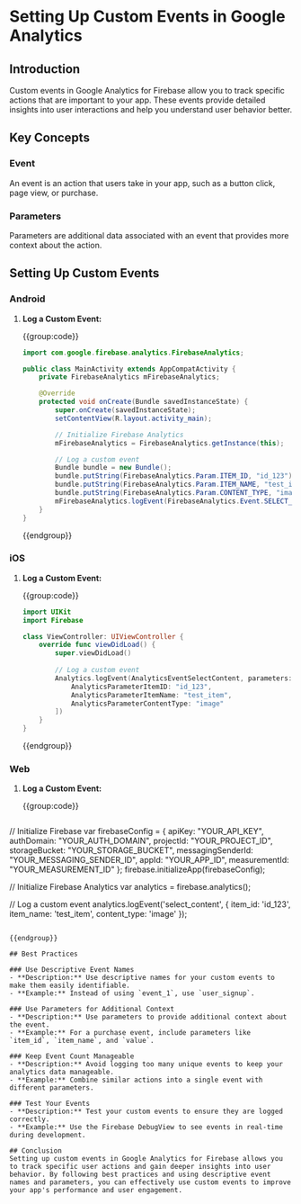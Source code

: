 # Setting Up Custom Events in Google Analytics

## Introduction
Custom events in Google Analytics for Firebase allow you to track specific actions that are important to your app. These events provide detailed insights into user interactions and help you understand user behavior better.

## Key Concepts

### Event
An event is an action that users take in your app, such as a button click, page view, or purchase.

### Parameters
Parameters are additional data associated with an event that provides more context about the action.

## Setting Up Custom Events

### Android

1. **Log a Custom Event:**

   {{group:code}}

   ```java [MainActivity.java]
   import com.google.firebase.analytics.FirebaseAnalytics;

   public class MainActivity extends AppCompatActivity {
       private FirebaseAnalytics mFirebaseAnalytics;

       @Override
       protected void onCreate(Bundle savedInstanceState) {
           super.onCreate(savedInstanceState);
           setContentView(R.layout.activity_main);

           // Initialize Firebase Analytics
           mFirebaseAnalytics = FirebaseAnalytics.getInstance(this);

           // Log a custom event
           Bundle bundle = new Bundle();
           bundle.putString(FirebaseAnalytics.Param.ITEM_ID, "id_123");
           bundle.putString(FirebaseAnalytics.Param.ITEM_NAME, "test_item");
           bundle.putString(FirebaseAnalytics.Param.CONTENT_TYPE, "image");
           mFirebaseAnalytics.logEvent(FirebaseAnalytics.Event.SELECT_CONTENT, bundle);
       }
   }
   ```

   {{endgroup}}

### iOS

1. **Log a Custom Event:**

   {{group:code}}

   ```swift [ViewController.swift]
   import UIKit
   import Firebase

   class ViewController: UIViewController {
       override func viewDidLoad() {
           super.viewDidLoad()
           
           // Log a custom event
           Analytics.logEvent(AnalyticsEventSelectContent, parameters: [
               AnalyticsParameterItemID: "id_123",
               AnalyticsParameterItemName: "test_item",
               AnalyticsParameterContentType: "image"
           ])
       }
   }
   ```

   {{endgroup}}

### Web

1. **Log a Custom Event:**

   {{group:code}}

   ```javascript [app.js]
// Initialize Firebase
var firebaseConfig = {
    apiKey: "YOUR_API_KEY",
    authDomain: "YOUR_AUTH_DOMAIN",
    projectId: "YOUR_PROJECT_ID",
    storageBucket: "YOUR_STORAGE_BUCKET",
    messagingSenderId: "YOUR_MESSAGING_SENDER_ID",
    appId: "YOUR_APP_ID",
    measurementId: "YOUR_MEASUREMENT_ID"
};
firebase.initializeApp(firebaseConfig);

// Initialize Firebase Analytics
var analytics = firebase.analytics();

// Log a custom event
analytics.logEvent('select_content', {
  item_id: 'id_123',
  item_name: 'test_item',
  content_type: 'image'
});
   ```

   {{endgroup}}

## Best Practices

### Use Descriptive Event Names
- **Description:** Use descriptive names for your custom events to make them easily identifiable.
- **Example:** Instead of using `event_1`, use `user_signup`.

### Use Parameters for Additional Context
- **Description:** Use parameters to provide additional context about the event.
- **Example:** For a purchase event, include parameters like `item_id`, `item_name`, and `value`.

### Keep Event Count Manageable
- **Description:** Avoid logging too many unique events to keep your analytics data manageable.
- **Example:** Combine similar actions into a single event with different parameters.

### Test Your Events
- **Description:** Test your custom events to ensure they are logged correctly.
- **Example:** Use the Firebase DebugView to see events in real-time during development.

## Conclusion
Setting up custom events in Google Analytics for Firebase allows you to track specific user actions and gain deeper insights into user behavior. By following best practices and using descriptive event names and parameters, you can effectively use custom events to improve your app's performance and user engagement.

